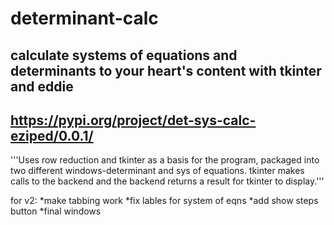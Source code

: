 # determinant-calc
## calculate systems of equations and determinants to your heart's content with tkinter and eddie
## https://pypi.org/project/det-sys-calc-eziped/0.0.1/

'''Uses row reduction and tkinter as a basis for the program, packaged into two different windows-determinant and sys of equations.
    tkinter makes calls to the backend and the backend returns a result for tkinter to display.'''

for v2:
*make tabbing work
*fix lables for system of eqns
*add show steps button
*final windows


